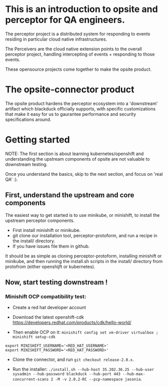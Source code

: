 # This is an introduction to opsite and perceptor for QA engineers.

The perceptor project is a distributed system for responding to events residing in
particular cloud native infrastructures.

The Perceivers are the cloud native extension points to the overall perceptor project, 
handling intercepting of events + responding to those events.

These opensource projects come together to make the opsite product.

# The opsite-connector product

The opsite product hardens the perceptor ecosystem into a 'downstream' artifact which
blackduck officially supports, with specific customizations that make it easy
for us to gaurantee performance and security specifications around.

# Getting started

NOTE: The first section is about learning kubernetes/openshift and understanding the upstream components of opsite are
not valuable to downstream testing.  

Once you understand the basics, skip to the next section, and focus on 'real QA' :).  

## First, understand the upstream and core components

The easiest way to get started is to use minikube, or minishift, to install the upstream 
perceptor components.
- First install minishift or minikube.
- git clone our installation tool, perceptor-protoform, and run a recipe in the install/ directory.  
- If you have issues file them in github.

It should be as simple as cloning perceptor-protoform, installing minishift or minikube,
and then running the install.sh scripts in the install/ directory from protofrom (either openshijft or kubernetes).

## Now, start testing downstream !


### Minishift OCP compatibility test:

- Create a red hat developer account

- Download the latest openshift-cdk https://developers.redhat.com/products/cdk/hello-world/ 

- Then enable OCP on it: 
`minishift config set vm-driver virtualbox ; minishift setup-cdk`

```
export MINISHIFT_USERNAME='<RED_HAT_USERNAME>'
export MINISHIFT_PASSWORD='<RED_HAT_PASSWORD>'
```

- Clone the connector, and run `git checkout release-2.0.x`.

- Run the installer: `./install.sh --hub-host 35.202.36.25 --hub-user sysadmin --hub-password blackduck --hub-port 443 --hub-max-concurrent-scans 2 -M -v 2.0.2-RC --pcp-namespace jasonia`.

